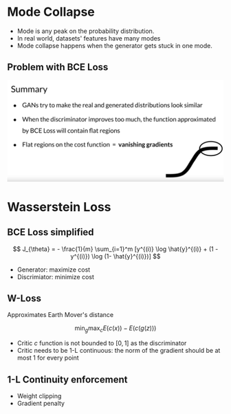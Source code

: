 # Mode Collapse

- Mode is any peak on the probability distribution.
- In real world, datasets' features have many modes
- Mode collapse happens when the generator gets stuck in one mode.

## Problem with BCE Loss

![BCE loss](images/bce-problem.png)


# Wasserstein Loss

## BCE Loss simplified

$$
J_{\theta} = - \frac{1}{m} \sum_{i=1}^m [y^{(i)} \log \hat{y}^{(i)} + (1 - y^{(i)}) \log (1- \hat{y}^{(i)})]
$$

- Generator: maximize cost
- Discrimiator: minimize cost

## W-Loss

Approximates Earth Mover's distance

$$
\min_g \max_c E(c(x)) - E(c(g(z)))
$$

- Critic $c$ function is not bounded to $[0,1]$ as the discriminator
- Critic needs to be 1-L continuous: the norm of the gradient should be at most 1 for every point

## 1-L Continuity enforcement

- Weight clipping
- Gradient penalty

